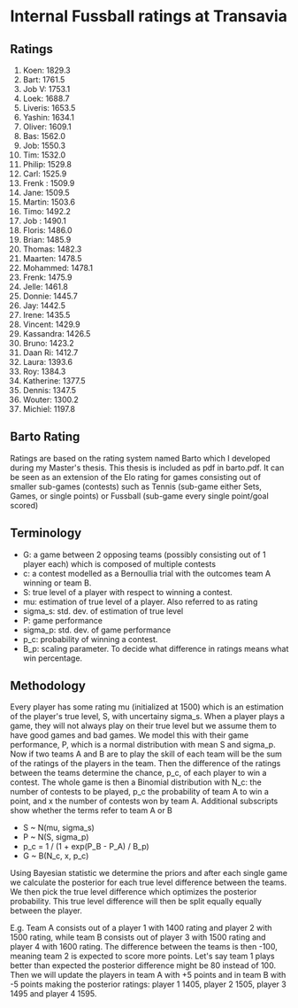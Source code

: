 # Internal Fussball ratings at Transavia
## Ratings
1. Koen: 1829.3 
2. Bart: 1761.5 
3. Job V: 1753.1 
4. Loek: 1688.7 
5. Liveris: 1653.5 
6. Yashin: 1634.1 
7. Oliver: 1609.1 
8. Bas: 1562.0 
9. Job: 1550.3 
10. Tim: 1532.0 
11. Philip: 1529.8 
12. Carl: 1525.9 
13. Frenk : 1509.9 
14. Jane: 1509.5 
15. Martin: 1503.6 
16. Timo: 1492.2 
17. Job : 1490.1 
18. Floris: 1486.0 
19. Brian: 1485.9 
20. Thomas: 1482.3 
21. Maarten: 1478.5 
22. Mohammed: 1478.1 
23. Frenk: 1475.9 
24. Jelle: 1461.8 
25. Donnie: 1445.7 
26. Jay: 1442.5 
27. Irene: 1435.5 
28. Vincent: 1429.9 
29. Kassandra: 1426.5 
30. Bruno: 1423.2 
31. Daan Ri: 1412.7 
32. Laura: 1393.6 
33. Roy: 1384.3 
34. Katherine: 1377.5 
35. Dennis: 1347.5 
36. Wouter: 1300.2 
37. Michiel: 1197.8 

## Barto Rating
Ratings are based on the rating system named Barto which I developed during my Master's thesis. This thesis is included as pdf in barto.pdf. It can be seen as an extension of the Elo rating for games consisting out of smaller sub-games (contests) such as Tennis (sub-game either Sets, Games, or single points) or Fussball (sub-game every single point/goal scored)
## Terminology
- G: a game between 2 opposing teams (possibly consisting out of 1 player each) which is composed of multiple contests
- c: a contest modelled as a Bernoullia trial with the outcomes team A winning or team B.
- S: true level of a player with respect to winning a contest.
- mu: estimation of true level of a player. Also referred to as rating
- sigma_s: std. dev. of estimation of true level
- P: game performance
- sigma_p: std. dev. of game performance
- p_c: probability of winning a contest.
- B_p: scaling parameter. To decide what difference in ratings means what win percentage.
## Methodology
Every player has some rating mu (initialized at 1500) which is an estimation of the player's true level, S, with uncertainy sigma_s. When a player plays a game, they will not always play on their true level but we assume them to have good games and bad games. We model this with their game performance, P, which is a normal distribution with mean S and sigma_p. Now if two teams A and B are to play the skill of each team will be the sum of the ratings of the players in the team. Then the difference of the ratings between the teams determine the chance, p_c, of each player to win a contest. The whole game is then a Binomial distribution with N_c: the number of contests to be played, p_c the probability of team A to win a point, and x the number of contests won by team A. Additional subscripts show whether the terms refer to team A or B
- S ~ N(mu, sigma_s)
- P ~ N(S, sigma_p)
- p_c = 1 / (1 + exp(P_B - P_A) / B_p)
- G ~ B(N_c, x, p_c)

Using Bayesian statistic we determine the priors and after each single game we calculate the posterior for each true level difference between the teams. We then pick the true level difference which optimizes the posterior probability. This true level difference will then be split equally equally between the player. 

E.g. Team A consists out of a player 1 with 1400 rating and player 2 with 1500 rating, while team B consists out of player 3 with 1500 rating and player 4 with 1600 rating. The difference between the teams is then -100, meaning team 2 is expected to score more points. Let's say team 1 plays better than expected the posterior difference might be 80 instead of 100. Then we will update the players in team A with +5 points and in team B with -5 points making the posterior ratings: player 1 1405, player 2 1505, player 3 1495 and player 4 1595.
